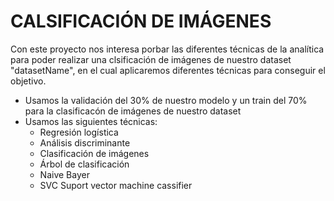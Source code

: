 # CALSIFICACIÓN DE IMÁGENES

Con este proyecto nos interesa porbar las diferentes técnicas de la analítica para poder realizar una clsificación de imágenes de nuestro dataset "datasetName", en el cual aplicaremos diferentes técnicas para conseguir el objetivo.


* Usamos la validación del 30% de nuestro modelo y un train del 70% para la clasificacón de imágenes de nuestro dataset	
* Usamos las siguientes técnicas: 
	* Regresión logística
	* Análisis discriminante
	* Clasificación de imágenes
	* Árbol de clasificación
	* Naive Bayer
	* SVC Suport vector machine cassifier
